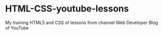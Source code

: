 # HTML-CSS-youtube-lessons
My training HTML5 and CSS of lessons from channel Web Developer Blog of YouTube
